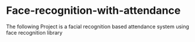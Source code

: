 # Face-recognition-with-attendance
The following Project is a facial recognition based attendance system using face recognition library 
